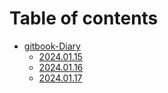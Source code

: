 # Table of contents

* [gitbook-Diary](README.md)
  * [2024.01.15](readme/2024.01.15.md)
  * [2024.01.16](readme/2024.01.16.md)
  * [2024.01.17](readme/2024.01.17.md)
